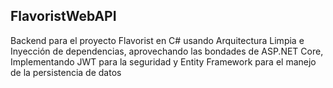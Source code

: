 ## FlavoristWebAPI 
Backend para el proyecto Flavorist en C# usando Arquitectura Limpia e Inyección de dependencias, aprovechando las bondades de ASP.NET Core, Implementando JWT para la seguridad y Entity Framework para el manejo de la persistencia de datos
